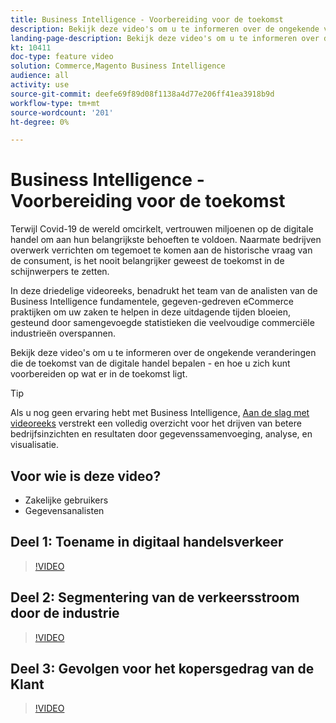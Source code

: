 ```yaml
---
title: Business Intelligence - Voorbereiding voor de toekomst
description: Bekijk deze video's om u te informeren over de ongekende veranderingen die de toekomst van de digitale handel bepalen.
landing-page-description: Bekijk deze video's om u te informeren over de ongekende veranderingen die de toekomst van de digitale handel bepalen.
kt: 10411
doc-type: feature video
solution: Commerce,Magento Business Intelligence
audience: all
activity: use
source-git-commit: deefe69f89d08f1138a4d77e206ff41ea3918b9d
workflow-type: tm+mt
source-wordcount: '201'
ht-degree: 0%

---
```


# Business Intelligence - Voorbereiding voor de toekomst

Terwijl Covid-19 de wereld omcirkelt, vertrouwen miljoenen op de digitale handel om aan hun belangrijkste behoeften te voldoen. Naarmate bedrijven overwerk verrichten om tegemoet te komen aan de historische vraag van de consument, is het nooit belangrijker geweest de toekomst in de schijnwerpers te zetten.

In deze driedelige videoreeks, benadrukt het team van de analisten van de Business Intelligence fundamentele, gegeven-gedreven eCommerce praktijken om uw zaken te helpen in deze uitdagende tijden bloeien, gesteund door samengevoegde statistieken die veelvoudige commerciële industrieën overspannen.

Bekijk deze video&#39;s om u te informeren over de ongekende veranderingen die de toekomst van de digitale handel bepalen - en hoe u zich kunt voorbereiden op wat er in de toekomst ligt.

>[!TIP]
>
>Als u nog geen ervaring hebt met Business Intelligence, [Aan de slag met videoreeks](1-overview.md) verstrekt een volledig overzicht voor het drijven van betere bedrijfsinzichten en resultaten door gegevenssamenvoeging, analyse, en visualisatie.

## Voor wie is deze video?

- Zakelijke gebruikers
- Gegevensanalisten

## Deel 1: Toename in digitaal handelsverkeer

>[!VIDEO](https://video.tv.adobe.com/v/342498?quality=12&learn=on)

## Deel 2: Segmentering van de verkeersstroom door de industrie

>[!VIDEO](https://video.tv.adobe.com/v/342499?quality=12&learn=on)

## Deel 3: Gevolgen voor het kopersgedrag van de Klant

>[!VIDEO](https://video.tv.adobe.com/v/342500?quality=12&learn=on)
